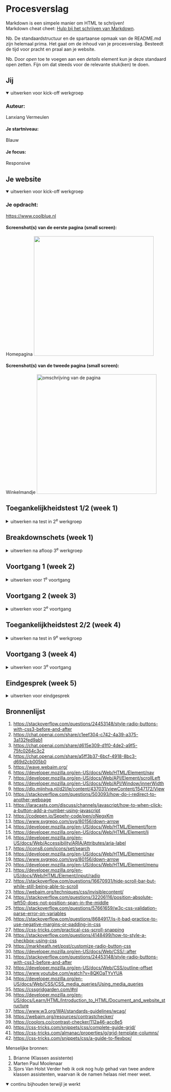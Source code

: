 # Procesverslag

Markdown is een simpele manier om HTML te schrijven!  
Markdown cheat cheet: [Hulp bij het schrijven van Markdown](https://github.com/adam-p/markdown-here/wiki/Markdown-Cheatsheet).

Nb. De standaardstructuur en de spartaanse opmaak van de README.md zijn helemaal prima. Het gaat om de inhoud van je procesverslag. Besteedt de tijd voor pracht en praal aan je website.

Nb. Door _open_ toe te voegen aan een _details_ element kun je deze standaard open zetten. Fijn om dat steeds voor de relevante stuk(ken) te doen.

## Jij

<details open>
  <summary>uitwerken voor kick-off werkgroep</summary>

### Auteur:

Lanxiang Vermeulen

#### Je startniveau:

Blauw

#### Je focus:

Responsive

</details>

## Je website

<details open>
  <summary>uitwerken voor kick-off werkgroep</summary>

### Je opdracht:

https://www.coolblue.nl

#### Screenshot(s) van de eerste pagina (small screen):

Homepagina
<img src="/readme-images/coolblue_homepagina.png" width="375px" alt="">

#### Screenshot(s) van de tweede pagina (small screen):

Winkelmandje
<img src="/readme-images/producttoevoegen_winkelmand.png" width="375px" alt="omschrijving van de pagina">

</details>

## Toegankelijkheidstest 1/2 (week 1)

<details>
  <summary>uitwerken na test in 2<sup>e</sup> werkgroep</summary>

### Bevindingen

Bevindingen screenreader
Alt-text niet duidelijk
De foto's zijn niet omschreven, er word niet duielijk omschreven wat je ziet.
Zo heb je op de homepagina allemaal sfeer foto's en als Alt-text staat er alleen een kopje van het artikel bij. Ook als je gaat naar specifieke producten word dit niet goed toegepast. Er wordt letter een soort product code als alt-tekst toegevoegd, maar verder omschrijven ze niet
duidelijk wat je ziet.

Reviews
Screenreader las wel op hoeveel reviews er waren gegeven op een bepaald product, maar er werd niet duidelijk vermeld wat de uitkomst daarvan was. Dus er word niet gezegd: "Dit product heeft 5 sterren, dit is gebaseerd op 5 reacties die zijn achtergelaten". Dit is vrij onhandig en onduidelijk voor mensen die alleen een screenreader gebruiken.

Text to speech leest niet alles voor
De text to speech slaat een volledige blok over omdaat Coolblue een afbeelding heeft geplaatst zonder Alt-text.
Het blok ging over werken bij Coolblue en vacatures. Ze hadden van de afbeelding een A gemaakt. Dus voor iemand met een screenreader is het onmogelijk om te weten waar opklikken.


Bevindingen disability test
Tijdens de werkgroep hebben we ook aantal testen gedaan waarbij je kan ervaren hoe het is om ADHD, Slechtziend, Parkinson en een lichamelijke beperking. Het was erg interessant en belangrijk om zulke testen uit te voeren. Zo heb ik zelf getest hoe het is om met ADHD, slechtziendheid en een lichamelijke beperking door een website heen te navigeren. Normaal gesproken sta je helemaal niet stil bij dit soort disabilities dus het was hee lerg leerzaam om dit te ervaren. Hieronder heb ik aantal bevindingen uitgeschreven:

Bevindingen ADHD
- Opvallende dingen vallen op
- Erg lastig om een zinnen te lezen
- Heel veel moeite met concentratie
- Het kost meer energie om je gedachten erbij te houden

Bevindingen slechtziendheid
- Kleine letters zijn bijna niet te lezen
- Dingen die te dicht bij elkaar staan zijn lastig te onderscheiden
- Hele dunne lettertypes zijn niet te lezen
- Lichte kleuren zijn niet goed te zien

Bevindingen Lichamelijke beperking (Het missen van twee vingers)
- Teksten uittypen duurde wat langer
- Het is lastiger om sommige shortcuts te gebruiken op je laptop, denk aan CMD+P

WCAG Checklist
<a href="/readme-images/WCAG_Week1.pdf"> WCAG Checklist </a>
Ik vind Coolblue een super leuke winkel en had ook verwacht dat ze super accessible zouden zijn. Maar samen met Jade kwamen we erachter dat het best wel tegenviel. 
Hieronder heb ik mijn bevindingen uitgeschreven: 
- Veel kleuren die ze gebruikte waren niet vriendelijk voor mensen die bijvoorbeeld kleurenblind zijn. Zelfs hun blauwe hoofdthema kleur was niet goed.
- Sommige buttons bevatten geen Aria-Label of zijn vaag omschreven. Dit geld ook ook voor foto's. Ze bevatten nietszeggende Alt-teksten. 
- Ze hebben een H1 en H2, maar de kopjes van de producten zelf staan in een span (op de homepagina)
- Je kan niet inzoomen
- Ze hebben bij veel elementen foto's gebruikt waarop hele belangrijke content staat, hierdoor kan je als gebruiker niet echt door alle content heen gaan 

</details>

## Breakdownschets (week 1)

<details>
  <summary>uitwerken na afloop 3<sup>e</sup> werkgroep</summary>

### Homepagina schetsen

  <img src="/readme-images/breakdownschetsen3.PNG" width="375px" alt="breakdown van de hele pagina">
  
  <img src="/readme-images/breakdownschetsen4.PNG" width="375px" alt="breakdown van de hele pagina">

### Winkelwagen schetsen

  <img src="/readme-images/breakdownschetsen1.JPG" width="375px" alt="breakdown van de hele pagina">
  
  <img src="/readme-images/breakdownschetsen2.JPG" width="375px" alt="breakdown van de hele pagina">


</details>

## Voortgang 1 (week 2)

<details>
  <summary>uitwerken voor 1<sup>e</sup> voortgang</summary>

### Stand van zaken

Tijdens de tweede week kreeg ik voor het eerst te maken met Grid. Ik heb vorig jaar vooral veel les gehad over Flexbox, dus werken met grid was voor mij helemaal nieuw. Aangezien ik dit dus nooit had gedaan besloot ik de oefenopdrachten te doen en heb ik grid garden gemaakt zodat ik een beter begrip kreeg van de grid methode. Ik zeg het maar direct: I HATE GRID! Ik heb er erg veel moeite mee. Ik begrijp ongeveer wel hoe het werkt na de oefeningen, maar in praktijk is het echt irritant. Ik kan mij wel voorstellen dat dit misschien in de toekomst makkelijker gaat zijn. Maar helaas ben ik daar nog niet.

  <img src="readme-images/header1.png" width="375px" alt="header op de server">
  
  <img src="readme-images/header2.png" width="375px" alt="code van de header">

Ik begon met het maken van de header, de header is op beide pagina hetzelfde dus het leek mij handig om daarmee te beginnen. Eerlijk gezegd dacht ik dat het een makkelijk zou zijn maar de header was ook direct mijn grootste uitdaging. Ten eerste vond ik het lastig om te bepalen of flexbox of grid hiervoor geschikt was en had behoorlijke opstart problemen omdat ik even niet meer wist hoe alles werkt aangezien ik vorig jaar voor het laatst iets met codes had gedaan.

Ik kwam er algauw achter dat de coolblue website heel erg uitgebreid is. Om dit haalbaar te houden heb ik samen met de docent (Marten Paul Moolenaar) de website doorgenomen en samen besproken wat handig is om te maken. Elementen waar herhaling in zit mocht ik laten. Hierdoor kreeg ik wat meer overzicht en kon ik beter verder werken.

### Agenda voor meeting

Voorbereidende vragen
- Wanneer kan je het beste flexbox gebruiken? En wanneer grid?
- Is de structuur van mijn HTML semantisch?
- Oefeningen doen tijdens de werkgroepen, veel om feedback vragen

### Verslag van meeting

De meeting was erg fijn en heeft voor veel duidelijkheid gezorgd. Ik heb de oefeningen gedaan tijdens de werkgroep, ik kon direct om feedback vragen. Tijdens de werkgroep heb ik gewerkt aan de typografie, flexbox en grid oefening. Het was een fijn begin omdat ik hierdoor weer even kon wennen aan de codes en de werking daarvan. Na de oefening besloot ik om opnieuw te gaan kijken naar mijn navigatie. Voor de werkgroep was ik al zelf begonnen met de header, alleen dit had ik dus voor een laptop scherm gemaakt. Hierdoor moest ik even schakelen naar een mobielescherm want het is mobile first. Ik had door de werkgroep beslotem om mijn navigatie te gaan maken met flexbox. De rede hiervoor is dat de elementen geen vaste plek hebben/structuur hebben en het daardoor makkelijk te positioneren is met Flexbox.

Verder heb ik mijn structuur schetsen bekeken en vergeleken met mijn klasgenoten. Ondankt iedereen een andere website heeft was het toch even fijn om te zien wat anderen mensen hebben gemaakt.

Plan voor week 3
In de derde week ga ik mij vooral focussen op mijn website en wat minder op de oefenopdrachten. Ik merk dat ik daar te veel tijd aan besteed. Het is zeker handig om de opdrachten te maken, maar ze hoeven niet perfect of af. Mijn project wel dus vanaf nu ga ik aan de slag met mijn project en mocht ik ergens vastlopen kan ik de oefenopdrachten er altijd nog bij pakken.
Deze week heeft de content erin zetten vooral prioriteit zodat ik daar later verder mee kan bouwen.

</details>

## Voortgang 2 (week 3)

<details>
  <summary>uitwerken voor 2<sup>e</sup> voortgang</summary>

Tijdens de derde week heb grootte stappen gemaakt. Mijn focus lag vooral op het plaatsen van content en vormgeven.
Het was een hele uitdaging en hieronder heb ik mijn bevindingen van de week uitgeschreven.

Homepagina

Section & Class
Tijdens het maken van de strutuur van de HTML kwam ik erachter dat het super verwarrend is om met alleen sections te werken. Ik had nog maar twee sections en het werd voor mij al super onduidelijk. Dus daarom had ik ervoor gekozen om tijdelijke classes aan te maken zodat ik sneller en makkelijker een bepaalde section kan aanspreken. Ook werkte ik niet op volgorde, dus was deze oplossing ideaal.
<img src="/readme-images/tijdelijkesections.png" width="375px" alt="Tijdelijke classes">

Li-tag & Aria label
Voor het maken van een zoekbalk heb je een input nodig, hierbij heb je een bijpassende tag. Ik had er eerst een Li tag omheen gezet omdat ik dacht dat dit een onderdeel was van de navigatie en het er dus een list item van gemaakt. Maar ik kwam erachter dat dit niet semantisch is om twee redenen:

1. Er moet altijd een UL omheen, dit had ik dus niet gedaan... echte schande!
2. Een form-tag is meer geschikt voor een input. Volgens NDM is een form-tag geschikt voor het versturen van data. Aangezien je in een input data intypt de geeft aan de server om iets te vinden, leek mij dus deze tag er meer geschikt voor
   <img src="/readme-images/zoekbalk.png" width="375px" alt="Tijdelijke classes">

Verder heb ik ontdekt dat je bij een button een aria label kan zetten zodat screenreader extra informatie kan geven aan de gebruikers. Een aria-label verbeterd toegankelijkheid en zorgt voor duidelijke acties. Je weet beter wat te verwachten als je de knop indrukt.
Ik vind het erg leuk om meer bezig te zijn met toegankelijkheid van website, het is belangrijk om iets te maken waar iedereen gebruik van kan maken. Dit vak zorgt ervoor dat ik mij meer bewust ben van verschillende groepen mensen waar je rekening mee moet houden.

categorien
Voor de categorieën heb ik ervoor gekozen om er alleen een UL-tag om de items heen te zetten en geen article omdat de links gaan naar nog een overzichtspagina en niet naar een soort detail pagina met aanvullende content.
<img src="/readme-images/categorien.png" width="375px" alt="Categorien html ">

studenten
Coolblue heeft voor de studenten een speciale deal. Toen ik eraan begon dacht ik dat wat ik had gedaan de beste oplossing was, maar ik kwam er algauw achter dat ik beter met Grid had kunnen werken. Maar doordat ik al zo ver was gekomen, heb ik ervoor gekozen om het op te lossen met een twee apparte sections waardoor het kopje boven de afbeelding komt te staan. Dit is zeker niet de meest elegante manier, maar gezien de tijd heb ik ervoor gekozen om te gaan focussen op de accessibility. Mocht ik nog meer tijd hebben zou ik dus het kopje, achtergrond foto en de content verdelen in een grid om het beter te positoneren.
<img src="/readme-images/studenten.png" width="375px" alt="Categorien html ">

<img src="/readme-images/studenten2.png" width="375px" alt="Categorien html ">

Coolblue is illegal!
Tijdens het programmeren liep ik erg vast bij de product elementen. Want coolblue had twee verschillende linkejs. Als je op het product blokje klikt ga je naar de pagina met meer informatie over het product, maar als je op de reviews klikt ga je naar de review pagina. Maar de review link stond in een blokje die ook een link was, en ik begreep niet hoe ze dit hadden gedaan. Na wat uitzoek werk, kwam ik erachter dat ze een link in een link hadden gestopt. Dit wilde ik direcht namaken, Ik ging naar de NDM website om naar voorbeelden te zoeken, maar toen ik het ging googlelen kwam er al snel naar boven dat dit echt niet kan en alles behalve semantisch is. Dus hierdoor moest ik een andere oplossing zoeken. Mijn oplossing was om twee apparte A-tjes aan te maken in de een list-item.
<img src="/readme-images/Illegal.png" width="375px" alt="Categorien html">

<img src="/readme-images/Illegal2.png" width="375px" alt="Categorien op de server">

Kom werken!
Het kom werken section is op de coolblue website niet gecodeerd maar het is een plaatje en het heeft geen alttext. Hierdoor kunnen mensen met een screenreader niet weten dat je dus kan solliciteren. Dit lijkt mij totaal niet vriendelijk, dus hierdoor heb ik ervoor gekozen om te programmeren.
<img src="/readme-images/Komwerken-plaatje.png" width="375px" alt="Vacature van coolblue">

<img src="/readme-images/Komwerken-plaatje2.png" width="375px" alt="Vacature van Coolblue">

Autorepeat
Tijdens de werkgroep vroeg de docent bij een element waarom ik geen autorepeat had gebruikt. Ik begreep niet helemaal wat hij bedoelde. 
Dus ik heb met een studentassistent opgezocht hoe het werkte. En uiteindelijk is mij ook gelukt om het te gebruiken in mijn code. 
Ik vond het echt handig en ben het op plekken gaan gebruiken. 

Moeite met de carousel 
Ik wilde graag proberen om de carousel te maken. Het is mij gelukt met hulp! Maar ik vind het begrijpen van die code erg lastig. 
Daarom besloot om het op papier uit te tekenen zodat ik beter begrijp wat er nou precies gebeurd. 
Nu heb ik dit een aantal keer uitgelegd gekregen en vind het nog steeds best lastig. Ik wilde hem eigenlijk ook eraf halen aangezien ik de code niet goed begrijp. 
Maar ik heb uiteindelijk toch besloten om het erop te houden omdat de website voor mijn gevoel af is en op deze manier toch een mooie site kan opleveren. Ik heb geprobeerd om 
de codes beter begrijpbaar voor mezelf te maken door extra veel comments bij te zetten. 

<img src="/readme-images/carousel1.png" width="375px" alt="Carousel HTML ">

<img src="/readme-images/carousel2.png" width="375px" alt="Carousel javscript">

<img src="/readme-images/carousel3.jpg" width="375px" alt="Carousel op de server">

<img src="/readme-images/carousel4.png" width="375px" alt="Carousel begrijpen">


### Agenda voor meeting
Voorbereidende vragen
- Wat kan ik doen om mijn accessibility te optimaliseren?
- Klopt de stuctuur van mijn website nog steeds?


### Verslag van meeting
Ik had aan het einde van de week een feedback gesprek gehad met een student assistente genaamd Brianne. Wij hebben samen naar mijn codes en readme gekeken. 
Als eerst kreeg ik het advies om echt mijn readme bij te houden. Spoiler... het was mij niet helemaal gelukt. Ik kreeg wel de tip om steekwoorden en kleine zinnen neer te zetten zodat ik niet vergeet wat er per week gebeurd is. En aangezien ik vaak dingen uitstel, leek mij dit wel echt een hele goede tip. Dus na het gesprek had ik direct alle besproken onderdelen in steekwoorden opgeschreven. 

Brianne en ik hebben de volgende dingen besproken: 
- Mijn codes zien er goed uit op het gebied van content, vanaf nu moet ik mij ook wat meer gaan focussen op accessibility, dus denk aan active states, hover states en focus states
- Een goede ALT-text, op veel plekken stond er nog geen correcte ALT-tekst.
- Bij de buttons staan er nog geen aria-labels. Echt belangrijk om te doen voor je gebruiker
- Ik heb nog geen H1
  
Plan voor week 4
De content staat. De aankomende week ga ik focussen op het responsive maken van mijn site en ik ga proberen wat kleine micro-actions toe te voegen aan de site. 
Om eerlijk te zijn strok ik erg van de moeilijkheidsgraad van de carousel waardoor ik eigenlijk niets meer met Javascript wilde doen. Misschien was het niet zo handig om met de carousel te beginnen. Maar ik ga het toch proberen en hopelijk zijn de andere elementen wat makkelijker te schrijven en begrijpen :) 

To lijst (dit moet wel echt werken): 
- Responsive maken van mijn site met media queries
- Hamburgermenu werkend maken
- Winkelmand werkend maken

To do lijst (Leuk als het werkt:
- Footer met nieuwsbrief aanmelden
- Kleine verrassing in de code voor de docent
- De zoekfunctie werkend maken zoals op coolblue
</details>

## Toegankelijkheidstest 2/2 (week 4)

<details>
  <summary>uitwerken na test in 9<sup>e</sup> werkgroep</summary>

### Bevindingen
<a href="/readme-images/WCAG_week4"> WCAG Checklist </a>
In de vierde week ging ik samen met Charlotte de WCAG lijst doornemen en checken of mijn website volgens de hun regels is gemaakt. 
Ik had al snel door dat ik heel veel dingen nog niet goed erin had gezet. Ik heb hiervan een lijst gemaakt en toegevoegd aan mijn to do lijst. 

Dit zijn de punten die ik heb verbeterd (dit heb ik op een later moment gedaan) 
- Ik heb duidelijke input en buttons geschreven  
- Een section moet DIV worden als er geen header inzit 
- Decorative fotos moeten een alt hebben, je mag het eventueel leeg laten
- Kleur contrast was nog niet goed, dit heb aangepast
- Er miste op bepaalde plekken nog aria labels 
- Eén header per pagina, ik had nog geen header...

Chat GPT checkt mijn code 
Ik heb ook aan chatGPT gevraagd of er nog extra dingen zijn die ik kan doen om mijn code te optimaliseren. En chatGPT heeft zeker wat goede suggesties gegeven die ik heb toegevoegd. 
De volgende dingen heb ik aangepast door ChatGPT: 
- Alt text verbeterd, foto's nog specifier omschreven
- Arialabel kan je ook toevoegen op de navigatie en forms. Zo is voor bezoekers nog toegankelijker.

Wave checker 
Wave is een website die je code checked of ze toegankelijk genoeg zijn en of er nog dingen aangepast moet worden. Ik kreeg wel een aantal melding, vooral op het gebied van kleur/contrast en font grootte. De volgende dingen heb ik aangepast: 
- Font groote, op sommige plekken was mijn font slecht leesbaar. Deze heb ik aangepast naar een grotere en dikkere font
- Kleuren contrast was op sommige plekken niet goed, vooral lichtblauw en lichtoranje kreeg veel meldingen
- Op sommige plekken was mijn alt-text te lang. Ik heb dit aangepast naar een wat kortere tekst.
<img src="/readme-images/wave_onderzoek.png" width="375px" alt="Wave website checker foto">


</details>

## Voortgang 3 (week 4)

<details>
  <summary>uitwerken voor 3<sup>e</sup> voortgang</summary>

### Stand van zaken 
Ik heb deze week als erg pittig ervaren. Ik heb een hele inhaalslag moeten doen omdat ik te lang ben blijven hangen in het goed plaatsen van de content dat ik een beetje in tijdnood kwam. Maar het is mij uiteindelijk wel gelukt om wat moois neer te zetten, maar niet zonder slag of stoot. Hieronder heb ik mijn lastigste obstakels uitgeschreven, vooral voormezef zodat ik het beter begrijp. 

Hamburgermenu werkend en responsive 
Ik heb de hamburger met javascript werkend kunnen maken. Hieronder heb ik een uitleg voor mezelf gemaakt zodat ik het beter begrijp. Dit is geschreven met hulp van chatGPT. Zo begrijp ik zelf beter wat er gebeurd: 
In het hamburger menu staat een lijst met pagina's die standaard de klasse ”verstopt-alleen-mobiel” hebben. Deze klasse zorgt ervoor dat de menu-items op mobiele apparaten verborgen zijn, terwijl ze op een desktop wel zichtbaar blijven. Dit komt doordat het menu op een desktop standaard altijd zichtbaar is, maar op mobiel alleen wanneer het hamburgermenu is geopend.
Wanneer je op het hamburger-icoontje tikt, wordt de klasse ”verstopt-alleen-mobiel” verwijderd, waardoor de menu-items op mobiel zichtbaar worden. Als je vervolgens op het sluit-icoontje van het hamburgermenu tikt, wordt de klasse ”verstopt-alleen-mobiel” opnieuw toegevoegd, waardoor de items weer verborgen worden.

Ik heb tijdens mijn vorige project een hamburger menu gemaakt, dus dit ging opzich wel soepel met javascript. 
Met een EventListener en een variabel was dit erg goed te doen. Alleen ik raakte erg in de waar omdat ik de hamburgermenu ook responsive wilde maken en het daar ineens heel anders werd. Ik kon niet alleen display:none doen omdat de hamburger menu op laptop openklapt, maar zoals je eerder hebt gelezen heb ik dit opgelost om in de media quaries een andere stijling te geven. 

<img src="/readme-images/hamburger_menu_uitleg.png" width="375px" alt="Hamburger menu uitleggen HTML">

<img src="/readme-images/hamburger_menu_java.png" width="375px" alt="Hamburger menu uitleggen javascript">


Uitleg toggle functie (geschreven met ChatGPT) 
Er is één knop om de dropdown "Bekijk hele assortiment" te openen. We gebruiken JavaScript om te detecteren wanneer iemand op deze knop drukt. Als dat gebeurt, roepen we een functie aan die de klasse toggle gebruikt om de klasse ”verstopt-alles” toe te voegen of te verwijderen.
Als de dropdown-lijst al de class ”verstopt-alles” heeft, wordt deze verwijderd. Als de class er nog niet is, wordt deze toegevoegd. Op deze manier wisselt de dropdown tussen het wel of niet hebben van de class, oftewel hij "toggled” tussen de twee staten. 

De toggle functie was opzich goed te begrijpen en achteraf bedacht ik mij dat de toggle ook kon toepassen op het hamburger menu. Maar ik heb uiteindelijk toch voor gekozen om het zo te laten. 

<img src="/readme-images/hele_assortiment.png" width="375px" alt="Assortiment menu uitgelegd">

Uitleg winkelmand (geschreven met ChatGPT)
In de winkelwagen hebben we verschillende elementen: een minknop, een plusknop, een invoerveld voor het aantal producten, de productprijs en de totale prijs van de bestelling. Als de gebruiker drukt op de plus knop  wordt de functie ‘plusWinkelwagen’ aangeroepen. Deze functie verhoogt het aantal producten in het invoerveld met 1, wat gedaan wordt via “winkelwagenInput.value++”. Vervolgens wordt de productprijs en de totale bestelprijs bijgewerkt. Dit gebeurt door het aantal producten te vermenigvuldigen met de productprijs. Tot slot wordt er een euroteken en “,00” toegevoegd voor een nette weergave. Als de gebruiker drukt op de min knop, roepen we ’minusWinkelwagen’ aan. Deze functie kijkt eerst of het aantal producten meer dan 1 is. Is dat het geval, dan vermindert het aantal met 1. Maar als er slechts 1 product over is en je drukt nogmaals op de minknop, dan wordt je naar de pagina winkelwagen_leeg.html gestuurd, omdat een winkelwagen niet leeg mag zijn.

Het is gelukt! Maar het process om dit te maken was niet leuk. Ik vond het best complex omdat ik meerdere elementen wilden laten werken. Maar chatGPT heeft mij goed geholpen met het begrijpen van de code. In het begin kwam ik er echt niet uit, maar uiteindelijk is het mij toch gelukt om het werkend te krijgen en ik kan het zelfds uitleggen! 

<img src="/readme-images/winkelwagen.png" width="375px" alt="Winkelwawgen uitgwerkt">


</details>

## Eindgesprek (week 5)

<details>
  <summary>uitwerken voor eindgesprek</summary>

### Je uitkomst - karakteristiek screenshots:


### Dit ging goed/Heb ik geleerd:
- HTML stuctuur is als heet goed is helemaal semantisch en toegankelijk, ik heb er extra tijd aan besteed. Voor mij is het belangrijk dat mijn pagina toegankelijk is voor iedereen
<img src="readme-images/stuctuur_goed.png" width="375px" alt="bummer">

- Mijn website is responsive! Ik ben hier echt mega trots op!! Het was vooral in mijn css nogal puzzelen omdat het bestand nog langer word door media quaries, maar het was echt mega leuk toen alles begon te werken
<img src="readme-images/responsive_telefoon.png" width="375px" alt="bummer">


<img src="/readme-images/responsive_laptop.png" width="375px" alt="bummer">

Werken met ROOT was ook echt heel fijn! Aan het einde wilde ik de coolblue kleuren aanpassen en dat ging zo gemakkelijk! Dus dat was super nice! 
<img src="/readme-images/root.png" width="375px" alt="bummer">

Het toevoegen van een focus en active state ging ook erg goed. Ik vond het ook erg leuk om te ontdekken wat je allemaal hebt. Zo heb ik ook een hover toegevoegd om zo de toegankelijkheid te verbeteren
<img src="/readme-images/focus_active.png" width="375px" alt="bummer">


### Dit was lastig/Is niet gelukt:

- Ik vond alles met javascript super lastig en hierdoor wel wat minder leuk om te doen. Ik heb eigenlijk bij elk javascript onderdeeld hulp gehad. En nog steeds vind ik het vrij lastig om het te begrijpen.
<img src="/readme-images/javascript.png" width="375px" alt="bummer">

-Vanwege de tijd kon ik niet een footer maken met inschrijven voor een nieuwsbrief

- In de winkelwagen kan je alleen optellen, niet aftrekken. Ik wist even niet meer hoe ik dat snel kon oplossen

- Het behouden van een opgeruimd bestand, dit vond ik oprecht lastig. Op een gegeven moment had ik 1000+ lijnen css, en had ik geen overzicht meer. Het heeft mij een halve dag gekost om dit allemaal op te ruimen.
<img src="/readme-images/winkelwagen_nietgelukt.png" width="375px" alt="bummer">

Bij een element in mijn code wilde ik het graag herschrijven omdat mijn structuur niet goed was. Mijn doel was om dit te doen nadat de toegankelijkheid van mijn site verbeterd was. Maar dit heeft veel meer tijd gekost dan verwacht. Hierdoor heb ik dit niet kunnen verbeteren. 
<img src="/readme-images/foutje_structuur.png" width="375px" alt="bummer">
</details>

## Bronnenlijst
1. https://stackoverflow.com/questions/24453148/style-radio-buttons-with-css3-before-and-after
2. https://chat.openai.com/share/c1eef304-c742-4a39-a375-3a132fed9ab1
3. https://chat.openai.com/share/d615e309-d1f0-4de2-a9f5-75fc0264c3c2
4. https://chat.openai.com/share/a5ff3b37-6bcf-4918-8bc3-d69d2cb005b0
5. https://wave.webaim.org/
6. https://developer.mozilla.org/en-US/docs/Web/HTML/Element/nav
7. https://developer.mozilla.org/en-US/docs/Web/API/Element/scrollLeft
8. https://developer.mozilla.org/en-US/docs/Web/API/Window/innerWidth
9. https://dlo.mijnhva.nl/d2l/le/content/437031/viewContent/1547172/View
10. https://stackoverflow.com/questions/503093/how-do-i-redirect-to-another-webpage
11. https://laracasts.com/discuss/channels/javascript/how-to-when-click-a-button-add-a-number-using-javascript
12. https://codepen.io/Sepehr-code/pen/oNegxKm
13. https://www.svgrepo.com/svg/80156/down-arrow
14. https://developer.mozilla.org/en-US/docs/Web/HTML/Element/form
15. https://developer.mozilla.org/en-US/docs/Web/HTML/Element/li
16. https://developer.mozilla.org/en-US/docs/Web/Accessibility/ARIA/Attributes/aria-label
17. https://icons8.com/icons/set/search
18. https://developer.mozilla.org/en-US/docs/Web/HTML/Element/nav
19. https://www.svgrepo.com/svg/80156/down-arrow
20. https://developer.mozilla.org/en-US/docs/Web/HTML/Element/menu
21. https://developer.mozilla.org/en-US/docs/Web/HTML/Element/input/radio
22. https://stackoverflow.com/questions/16670931/hide-scroll-bar-but-while-still-being-able-to-scroll
23. https://webaim.org/techniques/css/invisiblecontent/
24. https://stackoverflow.com/questions/32206116/position-absolute-left50-does-not-position-span-in-the-middle
25. https://stackoverflow.com/questions/57661659/w3c-css-validation-parse-error-on-variables
26. https://stackoverflow.com/questions/8684917/is-it-bad-practice-to-use-negative-margins-or-padding-in-css
27. https://css-tricks.com/practical-css-scroll-snapping
28. https://stackoverflow.com/questions/4148499/how-to-style-a-checkbox-using-css
29. https://markheath.net/post/customize-radio-button-css
30. https://developer.mozilla.org/en-US/docs/Web/CSS/::after
31. https://stackoverflow.com/questions/24453148/style-radio-buttons-with-css3-before-and-after
32. https://developer.mozilla.org/en-US/docs/Web/CSS/outline-offset
33. https://www.youtube.com/watch?v=8QKOaTYvYUA
34. https://developer.mozilla.org/en-US/docs/Web/CSS/CSS_media_queries/Using_media_queries
35. https://cssgridgarden.com/#nl
36. https://developer.mozilla.org/en-US/docs/Learn/HTML/Introduction_to_HTML/Document_and_website_structure
37. https://www.w3.org/WAI/standards-guidelines/wcag/
38. https://webaim.org/resources/contrastchecker/
39. https://coolors.co/contrast-checker/112a46-acc8e5
40. https://css-tricks.com/snippets/css/complete-guide-grid/
41. https://css-tricks.com/almanac/properties/g/grid-template-columns/
42. https://css-tricks.com/snippets/css/a-guide-to-flexbox/

Menselijke bronnen: 
1. Brianne (Klassen assistente)
2. Marten Paul Moolenaar
3. Sjors Van Holst
Verder heb ik ook nog hulp gehad van twee andere klassen assistenten, waarvan ik de namen helaas niet meer weet. 



<details open>
  <summary>continu bijhouden terwijl je werkt</summary>


</details>
